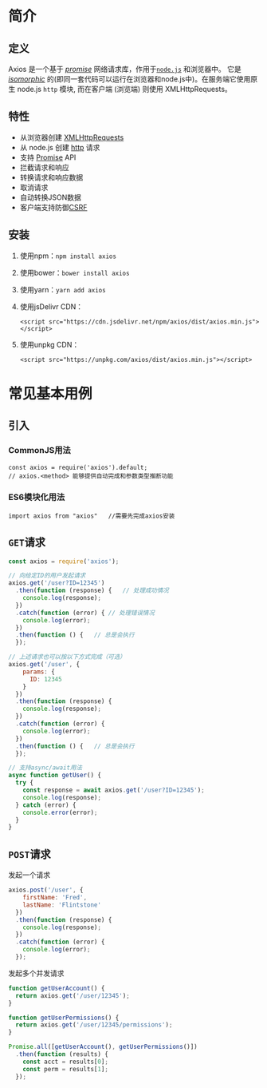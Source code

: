 # 简介

## 定义

Axios 是一个基于 *[promise](https://gitee.com/link?target=https%3A%2F%2Fjavascript.info%2Fpromise-basics)* 网络请求库，作用于[`node.js`](https://gitee.com/link?target=https%3A%2F%2Fnodejs.org%2F) 和浏览器中。 它是 *[isomorphic](https://gitee.com/link?target=https%3A%2F%2Fwww.lullabot.com%2Farticles%2Fwhat-is-an-isomorphic-application)* 的(即同一套代码可以运行在浏览器和node.js中)。在服务端它使用原生 node.js `http` 模块, 而在客户端 (浏览端) 则使用 XMLHttpRequests。

## 特性

- 从浏览器创建 [XMLHttpRequests](https://gitee.com/link?target=https%3A%2F%2Fdeveloper.mozilla.org%2Fen-US%2Fdocs%2FWeb%2FAPI%2FXMLHttpRequest)
- 从 node.js 创建 [http](https://gitee.com/link?target=http%3A%2F%2Fnodejs.org%2Fapi%2Fhttp.html) 请求
- 支持 [Promise](https://gitee.com/link?target=https%3A%2F%2Fdeveloper.mozilla.org%2Fen-US%2Fdocs%2FWeb%2FJavaScript%2FReference%2FGlobal_Objects%2FPromise) API
- 拦截请求和响应
- 转换请求和响应数据
- 取消请求
- 自动转换JSON数据
- 客户端支持防御[CSRF](https://gitee.com/link?target=http%3A%2F%2Fen.wikipedia.org%2Fwiki%2FCross-site_request_forgery)

## 安装

1. 使用npm：`npm install axios`

2. 使用bower：`bower install axios`

3. 使用yarn：`yarn add axios`

4. 使用jsDelivr CDN：

   ```
   <script src="https://cdn.jsdelivr.net/npm/axios/dist/axios.min.js"></script>
   ```

5. 使用unpkg CDN：

   ```
   <script src="https://unpkg.com/axios/dist/axios.min.js"></script>
   ```

# 常见基本用例

## 引入

### CommonJS用法

```
const axios = require('axios').default;
// axios.<method> 能够提供自动完成和参数类型推断功能
```

### ES6模块化用法

```
import axios from "axios"	//需要先完成axios安装
```

## `GET`请求

```javascript
const axios = require('axios');

// 向给定ID的用户发起请求
axios.get('/user?ID=12345')
  .then(function (response) {	// 处理成功情况
    console.log(response);
  })
  .catch(function (error) {	// 处理错误情况
    console.log(error);
  })
  .then(function () {	// 总是会执行
  });

// 上述请求也可以按以下方式完成（可选）
axios.get('/user', {
    params: {
      ID: 12345
    }
  })
  .then(function (response) {
    console.log(response);
  })
  .catch(function (error) {
    console.log(error);
  })
  .then(function () {	// 总是会执行
  });  

// 支持async/await用法
async function getUser() {
  try {
    const response = await axios.get('/user?ID=12345');
    console.log(response);
  } catch (error) {
    console.error(error);
  }
}
```

## `POST`请求

发起一个请求

```javascript
axios.post('/user', {
    firstName: 'Fred',
    lastName: 'Flintstone'
  })
  .then(function (response) {
    console.log(response);
  })
  .catch(function (error) {
    console.log(error);
  });
```

发起多个并发请求

```javascript
function getUserAccount() {
  return axios.get('/user/12345');
}

function getUserPermissions() {
  return axios.get('/user/12345/permissions');
}

Promise.all([getUserAccount(), getUserPermissions()])
  .then(function (results) {
    const acct = results[0];
    const perm = results[1];
  });
```